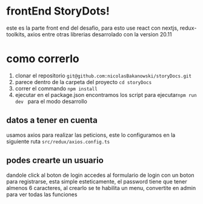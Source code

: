 # frontEnd StoryDots!

este es la parte front end del desafio, para esto use react con nextjs, redux-toolkits, axios entre otras librerias
desarrolado con la version 20.11

# como correrlo

1.  clonar el repositorio `git@github.com:nicolasBakanowski/storyDocs.git`
2.  parece dentro de la carpeta del proyecto `cd storyDocs`
3.  correr el commando `npm install`
4.  ejecutar en el package.json encontramos los script para ejecutar`npm run dev ` para el modo desarrollo

## datos a tener en cuenta

usamos axios para realizar las peticions, este lo configuramos en la siguiente ruta `src/redux/axios.config.ts`

## podes crearte un usuario

dandole click al boton de login accedes al formulario de login con un boton para registrarse, esta simple esteticamente, el password tiene que tener almenos 6 caracteres, al crearlo se te habilita un menu, convertite en admin para ver todas las funciones
